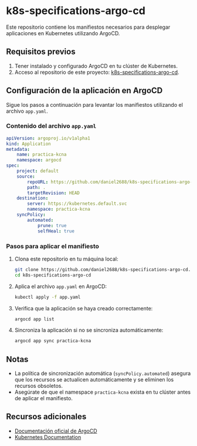 # k8s-specifications-argo-cd

Este repositorio contiene los manifiestos necesarios para desplegar aplicaciones en Kubernetes utilizando ArgoCD.

## Requisitos previos

1. Tener instalado y configurado ArgoCD en tu clúster de Kubernetes.
2. Acceso al repositorio de este proyecto: [k8s-specifications-argo-cd](https://github.com/daniel2688/k8s-specifications-argo-cd.git).

## Configuración de la aplicación en ArgoCD

Sigue los pasos a continuación para levantar los manifiestos utilizando el archivo `app.yaml`.

### Contenido del archivo `app.yaml`

```yaml
apiVersion: argoproj.io/v1alpha1
kind: Application
metadata:
    name: practica-kcna
    namespace: argocd
spec:
    project: default
    source:
        repoURL: https://github.com/daniel2688/k8s-specifications-argo-cd.git
        path: .
        targetRevision: HEAD
    destination:
        server: https://kubernetes.default.svc
        namespace: practica-kcna
    syncPolicy:
        automated:
            prune: true
            selfHeal: true
```

### Pasos para aplicar el manifiesto

1. Clona este repositorio en tu máquina local:
     ```bash
     git clone https://github.com/daniel2688/k8s-specifications-argo-cd.git
     cd k8s-specifications-argo-cd
     ```

2. Aplica el archivo `app.yaml` en ArgoCD:
     ```bash
     kubectl apply -f app.yaml
     ```

3. Verifica que la aplicación se haya creado correctamente:
     ```bash
     argocd app list
     ```

4. Sincroniza la aplicación si no se sincroniza automáticamente:
     ```bash
     argocd app sync practica-kcna
     ```

## Notas

- La política de sincronización automática (`syncPolicy.automated`) asegura que los recursos se actualicen automáticamente y se eliminen los recursos obsoletos.
- Asegúrate de que el namespace `practica-kcna` exista en tu clúster antes de aplicar el manifiesto.

## Recursos adicionales

- [Documentación oficial de ArgoCD](https://argo-cd.readthedocs.io/)
- [Kubernetes Documentation](https://kubernetes.io/docs/)
